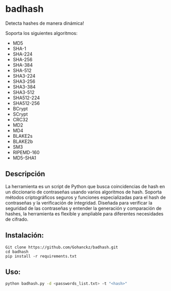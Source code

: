 # badhash

Detecta hashes de manera dinámica!

Soporta los siguientes algoritmos:
- MD5
- SHA-1
- SHA-224
- SHA-256
- SHA-384
- SHA-512
- SHA3-224
- SHA3-256
- SHA3-384
- SHA3-512
- SHA512-224
- SHA512-256
- BCrypt
- SCrypt
- CRC32
- MD2
- MD4
- BLAKE2s
- BLAKE2b
- SM3 
- RIPEMD-160
- MD5-SHA1




## Descripción

La herramienta es un script de Python que busca coincidencias de hash en un diccionario de contraseñas usando varios algoritmos de hash. Soporta métodos criptográficos seguros y funciones especializadas para el hash de contraseñas y la verificación de integridad. Diseñada para verificar la seguridad de las contraseñas y entender la generación y comparación de hashes, la herramienta es flexible y ampliable para diferentes necesidades de cifrado.

## Instalación:

~~~
Git clone https://github.com/Gohanckz/badhash.git
cd badhash
pip install -r requirements.txt
~~~

## Uso:

~~~ bash
python badhash.py -d <passwords_list.txt> -t "<hash>"
~~~
